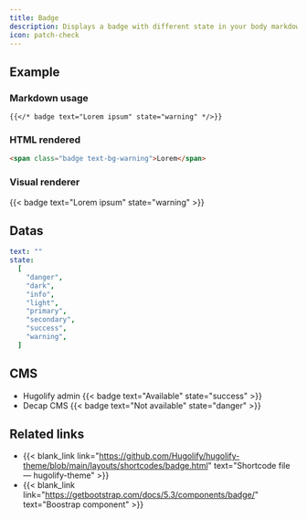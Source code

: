 ```yaml
---
title: Badge
description: Displays a badge with different state in your body markdown.
icon: patch-check
---
```


## Example

### Markdown usage

```go-html-template
{{</* badge text="Lorem ipsum" state="warning" */>}}
```

### HTML rendered

```html
<span class="badge text-bg-warning">Lorem</span>
```

### Visual renderer

{{< badge text="Lorem ipsum" state="warning" >}}

## Datas

```yml
text: ""
state:
  [
    "danger",
    "dark",
    "info",
    "light",
    "primary",
    "secondary",
    "success",
    "warning",
  ]
```

## CMS

- Hugolify admin {{< badge text="Available" state="success" >}}
- Decap CMS {{< badge text="Not available" state="danger" >}}

## Related links

- {{< blank_link link="https://github.com/Hugolify/hugolify-theme/blob/main/layouts/shortcodes/badge.html" text="Shortcode file — hugolify-theme" >}}
- {{< blank_link link="https://getbootstrap.com/docs/5.3/components/badge/" text="Boostrap component" >}}
